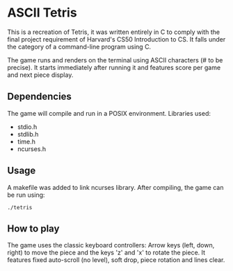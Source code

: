 # ASCII Tetris

This is a recreation of Tetris, it was written entirely in C to comply with the final project requirement of Harvard's CS50 Introduction to CS.
It falls under the category of a command-line program using C.

The game runs and renders on the terminal using ASCII characters (# to be precise).
It starts immediately after running it and features score per game and next piece display.

## Dependencies

The game will compile and run in a POSIX environment. Libraries used:

- stdio.h
- stdlib.h
- time.h
- ncurses.h

## Usage

A makefile was added to link ncurses library. After compiling, the game can be run using:

```
./tetris
```

## How to play

The game uses the classic keyboard controllers: Arrow keys (left, down, right) to move the piece and the keys 'z' and 'x' to rotate the piece.
It features fixed auto-scroll (no level), soft drop, piece rotation and lines clear.

